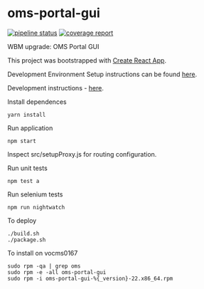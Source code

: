 # oms-portal-gui

[![pipeline status](https://gitlab.cern.ch/cmsoms/portal-gui/badges/master/pipeline.svg)](https://gitlab.cern.ch/cmsoms/portal-gui/commits/master)
[![coverage report](https://gitlab.cern.ch/cmsoms/portal-gui/badges/master/coverage.svg)](https://gitlab.cern.ch/cmsoms/portal-gui/commits/master)

WBM upgrade: OMS Portal GUI

This project was bootstrapped with [Create React App](https://github.com/facebookincubator/create-react-app).


Development Environment Setup instructions can be found [here](https://gitlab.cern.ch/cmsoms/portal-gui/wikis/Development-Environment-Setup).

Development instructions - [here](https://gitlab.cern.ch/cmsoms/portal-gui/wikis/GUI-Developer-Guide).


Install dependences
```
yarn install
```

Run application
```
npm start
```

Inspect src/setupProxy.js for routing configuration.


Run unit tests
```
npm test a
```

Run selenium tests
```
npm run nightwatch
```

To deploy
```
./build.sh
./package.sh
```
To install on vocms0167
```
sudo rpm -qa | grep oms
sudo rpm -e -all oms-portal-gui
sudo rpm -i oms-portal-gui-%{_version}-22.x86_64.rpm

```

